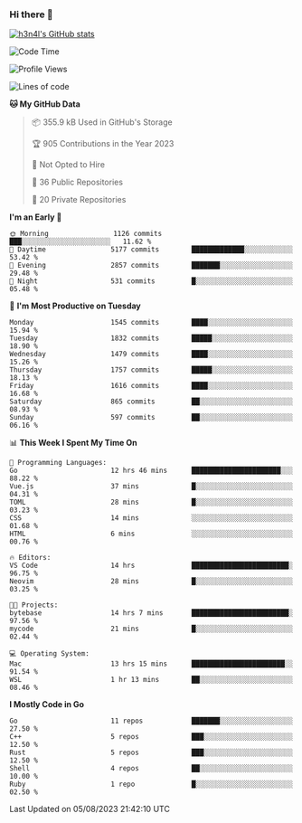 ### Hi there 👋

[![h3n4l's GitHub stats](https://github-readme-stats.vercel.app/api?username=h3n4l&count_private=true&show_icons=true&theme=radical)](https://github.com/h3n4l/github-readme-stats)

<!--START_SECTION:waka-->
![Code Time](http://img.shields.io/badge/Code%20Time-1%2C468%20hrs%2020%20mins-blue)

![Profile Views](http://img.shields.io/badge/Profile%20Views-2-blue)

![Lines of code](https://img.shields.io/badge/From%20Hello%20World%20I%27ve%20Written-2.8%20million%20lines%20of%20code-blue)

**🐱 My GitHub Data** 

> 📦 355.9 kB Used in GitHub's Storage 
 > 
> 🏆 905 Contributions in the Year 2023
 > 
> 🚫 Not Opted to Hire
 > 
> 📜 36 Public Repositories 
 > 
> 🔑 20 Private Repositories 
 > 
**I'm an Early 🐤** 

```text
🌞 Morning                1126 commits        ███░░░░░░░░░░░░░░░░░░░░░░   11.62 % 
🌆 Daytime                5177 commits        █████████████░░░░░░░░░░░░   53.42 % 
🌃 Evening                2857 commits        ███████░░░░░░░░░░░░░░░░░░   29.48 % 
🌙 Night                  531 commits         █░░░░░░░░░░░░░░░░░░░░░░░░   05.48 % 
```
📅 **I'm Most Productive on Tuesday** 

```text
Monday                   1545 commits        ████░░░░░░░░░░░░░░░░░░░░░   15.94 % 
Tuesday                  1832 commits        █████░░░░░░░░░░░░░░░░░░░░   18.90 % 
Wednesday                1479 commits        ████░░░░░░░░░░░░░░░░░░░░░   15.26 % 
Thursday                 1757 commits        █████░░░░░░░░░░░░░░░░░░░░   18.13 % 
Friday                   1616 commits        ████░░░░░░░░░░░░░░░░░░░░░   16.68 % 
Saturday                 865 commits         ██░░░░░░░░░░░░░░░░░░░░░░░   08.93 % 
Sunday                   597 commits         ██░░░░░░░░░░░░░░░░░░░░░░░   06.16 % 
```


📊 **This Week I Spent My Time On** 

```text
💬 Programming Languages: 
Go                       12 hrs 46 mins      ██████████████████████░░░   88.22 % 
Vue.js                   37 mins             █░░░░░░░░░░░░░░░░░░░░░░░░   04.31 % 
TOML                     28 mins             █░░░░░░░░░░░░░░░░░░░░░░░░   03.23 % 
CSS                      14 mins             ░░░░░░░░░░░░░░░░░░░░░░░░░   01.68 % 
HTML                     6 mins              ░░░░░░░░░░░░░░░░░░░░░░░░░   00.76 % 

🔥 Editors: 
VS Code                  14 hrs              ████████████████████████░   96.75 % 
Neovim                   28 mins             █░░░░░░░░░░░░░░░░░░░░░░░░   03.25 % 

🐱‍💻 Projects: 
bytebase                 14 hrs 7 mins       ████████████████████████░   97.56 % 
mycode                   21 mins             █░░░░░░░░░░░░░░░░░░░░░░░░   02.44 % 

💻 Operating System: 
Mac                      13 hrs 15 mins      ███████████████████████░░   91.54 % 
WSL                      1 hr 13 mins        ██░░░░░░░░░░░░░░░░░░░░░░░   08.46 % 
```

**I Mostly Code in Go** 

```text
Go                       11 repos            ███████░░░░░░░░░░░░░░░░░░   27.50 % 
C++                      5 repos             ███░░░░░░░░░░░░░░░░░░░░░░   12.50 % 
Rust                     5 repos             ███░░░░░░░░░░░░░░░░░░░░░░   12.50 % 
Shell                    4 repos             ██░░░░░░░░░░░░░░░░░░░░░░░   10.00 % 
Ruby                     1 repo              █░░░░░░░░░░░░░░░░░░░░░░░░   02.50 % 
```




 Last Updated on 05/08/2023 21:42:10 UTC
<!--END_SECTION:waka-->

